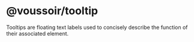 # @voussoir/tooltip

Tooltips are floating text labels used to concisely describe the function of
their associated element.
